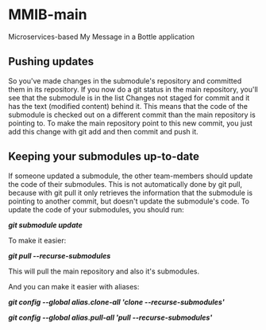 # MMIB-main
Microservices-based My Message in a Bottle application

## Pushing updates
So you've made changes in the submodule's repository and committed them in its repository. If you now do a git status in the main repository, you'll see that the submodule is in the list Changes not staged for commit and it has the text (modified content) behind it. This means that the code of the submodule is checked out on a different commit than the main repository is pointing to. To make the main repository point to this new commit, you just add this change with git add and then commit and push it.

## Keeping your submodules up-to-date
If someone updated a submodule, the other team-members should update the code of their submodules. This is not automatically done by git pull, because with git pull it only retrieves the information that the submodule is pointing to another commit, but doesn't update the submodule's code. To update the code of your submodules, you should run:


***git submodule update***


To make it easier:


***git pull --recurse-submodules***


This will pull the main repository and also it's submodules.

And you can make it easier with aliases:


***git config --global alias.clone-all 'clone --recurse-submodules'***


***git config --global alias.pull-all 'pull --recurse-submodules'***

